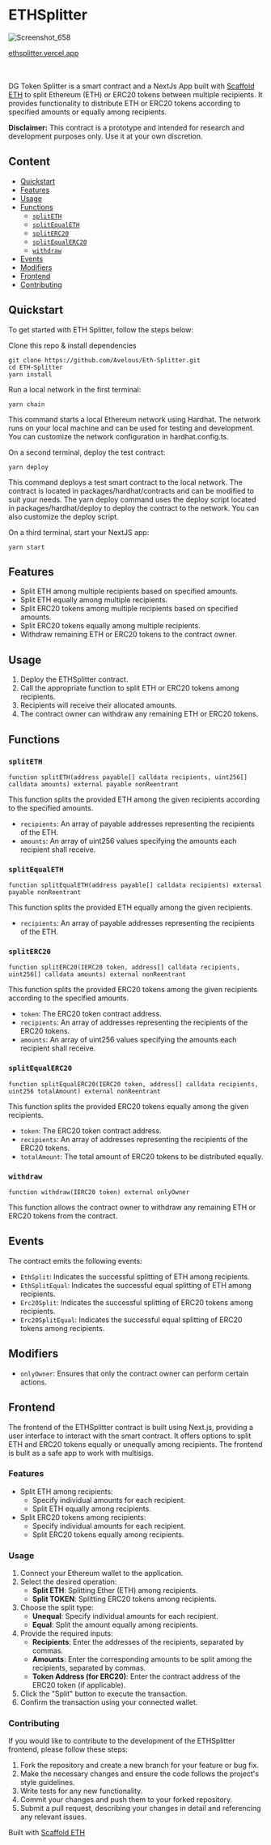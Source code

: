 # ETHSplitter

![Screenshot_658](https://github.com/Avelous/Eth-Splitter/assets/86206128/38ab22cf-5ad4-475d-bf74-1df80affc81a)

[ethsplitter.vercel.app](https://ethsplitter.vercel.app/) 

<br></br> 
DG Token Splitter is a
smart contract and a NextJs App built with
[Scaffold ETH](https://github.com/scaffold-eth/scaffold-eth-2) to split Ethereum
(ETH) or ERC20 tokens between multiple recipients. It provides functionality to
distribute ETH or ERC20 tokens according to specified amounts or equally among
recipients.

**Disclaimer:** This contract is a prototype and intended for research and
development purposes only. Use it at your own discretion.

## Content

- [Quickstart](#quickstart)
- [Features](#features)
- [Usage](#usage)
- [Functions](#functions)
  - [`splitETH`](#spliteth)
  - [`splitEqualETH`](#splitequaleth)
  - [`splitERC20`](#spliterc20)
  - [`splitEqualERC20`](#splitequalerc20)
  - [`withdraw`](#withdraw)
- [Events](#events)
- [Modifiers](#modifiers)
- [Frontend](#frontend)
- [Contributing](#contributing)

## Quickstart

To get started with ETH Splitter, follow the steps below:

Clone this repo & install dependencies

```
git clone https://github.com/Avelous/Eth-Splitter.git
cd ETH-Splitter
yarn install
```

Run a local network in the first terminal:

```
yarn chain
```

This command starts a local Ethereum network using Hardhat. The network runs on
your local machine and can be used for testing and development. You can
customize the network configuration in hardhat.config.ts.

On a second terminal, deploy the test contract:

```
yarn deploy
```

This command deploys a test smart contract to the local network. The contract is
located in packages/hardhat/contracts and can be modified to suit your needs.
The yarn deploy command uses the deploy script located in
packages/hardhat/deploy to deploy the contract to the network. You can also
customize the deploy script.

On a third terminal, start your NextJS app:

```
yarn start
```

## Features

- Split ETH among multiple recipients based on specified amounts.
- Split ETH equally among multiple recipients.
- Split ERC20 tokens among multiple recipients based on specified amounts.
- Split ERC20 tokens equally among multiple recipients.
- Withdraw remaining ETH or ERC20 tokens to the contract owner.

## Usage

1. Deploy the ETHSplitter contract.
2. Call the appropriate function to split ETH or ERC20 tokens among recipients.
3. Recipients will receive their allocated amounts.
4. The contract owner can withdraw any remaining ETH or ERC20 tokens.

## Functions

### `splitETH`

```solidity
function splitETH(address payable[] calldata recipients, uint256[] calldata amounts) external payable nonReentrant
```

This function splits the provided ETH among the given recipients according to
the specified amounts.

- `recipients`: An array of payable addresses representing the recipients of the
  ETH.
- `amounts`: An array of uint256 values specifying the amounts each recipient
  shall receive.

### `splitEqualETH`

```solidity
function splitEqualETH(address payable[] calldata recipients) external payable nonReentrant
```

This function splits the provided ETH equally among the given recipients.

- `recipients`: An array of payable addresses representing the recipients of the
  ETH.

### `splitERC20`

```solidity
function splitERC20(IERC20 token, address[] calldata recipients, uint256[] calldata amounts) external nonReentrant
```

This function splits the provided ERC20 tokens among the given recipients
according to the specified amounts.

- `token`: The ERC20 token contract address.
- `recipients`: An array of addresses representing the recipients of the ERC20
  tokens.
- `amounts`: An array of uint256 values specifying the amounts each recipient
  shall receive.

### `splitEqualERC20`

```solidity
function splitEqualERC20(IERC20 token, address[] calldata recipients, uint256 totalAmount) external nonReentrant
```

This function splits the provided ERC20 tokens equally among the given
recipients.

- `token`: The ERC20 token contract address.
- `recipients`: An array of addresses representing the recipients of the ERC20
  tokens.
- `totalAmount`: The total amount of ERC20 tokens to be distributed equally.

### `withdraw`

```solidity
function withdraw(IERC20 token) external onlyOwner
```

This function allows the contract owner to withdraw any remaining ETH or ERC20
tokens from the contract.

## Events

The contract emits the following events:

- `EthSplit`: Indicates the successful splitting of ETH among recipients.
- `EthSplitEqual`: Indicates the successful equal splitting of ETH among
  recipients.
- `Erc20Split`: Indicates the successful splitting of ERC20 tokens among
  recipients.
- `Erc20SplitEqual`: Indicates the successful equal splitting of ERC20 tokens
  among recipients.

## Modifiers

- `onlyOwner`: Ensures that only the contract owner can perform certain actions.

## Frontend

The frontend of the ETHSplitter contract is built using Next.js, providing a
user interface to interact with the smart contract. It offers options to split
ETH and ERC20 tokens equally or unequally among recipients. The frontend is
bulit as a safe app to work with multisigs.

### Features

- Split ETH among recipients:
  - Specify individual amounts for each recipient.
  - Split ETH equally among recipients.
- Split ERC20 tokens among recipients:
  - Specify individual amounts for each recipient.
  - Split ERC20 tokens equally among recipients.

### Usage

1. Connect your Ethereum wallet to the application.
2. Select the desired operation:
   - **Split ETH**: Splitting Ether (ETH) among recipients.
   - **Split TOKEN**: Splitting ERC20 tokens among recipients.
3. Choose the split type:
   - **Unequal**: Specify individual amounts for each recipient.
   - **Equal**: Split the amount equally among recipients.
4. Provide the required inputs:
   - **Recipients**: Enter the addresses of the recipients, separated by commas.
   - **Amounts**: Enter the corresponding amounts to be split among the
     recipients, separated by commas.
   - **Token Address (for ERC20)**: Enter the contract address of the ERC20
     token (if applicable).
5. Click the "Split" button to execute the transaction.
6. Confirm the transaction using your connected wallet.

### Contributing

If you would like to contribute to the development of the ETHSplitter frontend,
please follow these steps:

1. Fork the repository and create a new branch for your feature or bug fix.
2. Make the necessary changes and ensure the code follows the project's style
   guidelines.
3. Write tests for any new functionality.
4. Commit your changes and push them to your forked repository.
5. Submit a pull request, describing your changes in detail and referencing any
   relevant issues.

Built with [Scaffold ETH](https://github.com/scaffold-eth/scaffold-eth-2)
